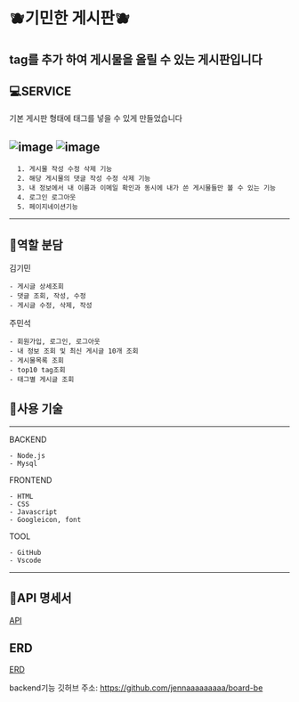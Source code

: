# 🫐기민한 게시판🫐
tag를 추가 하여 게시물을 올릴 수 있는 게시판입니다
---

## 💻SERVICE

기본 게시판 형태에 태그를 넣을 수 있게 만들었습니다

![image](https://user-images.githubusercontent.com/111362623/220508372-4e4f1222-0835-4071-9006-e0ed374256a7.png)
![image](https://user-images.githubusercontent.com/111362623/220508417-758dc7f4-de95-4628-b766-6c070396dc3f.png)
---
```
  1. 게시물 작성 수정 삭제 기능
  2. 해당 게시물의 댓글 작성 수정 삭제 기능
  3. 내 정보에서 내 이름과 이메일 확인과 동시에 내가 쓴 게시물들만 볼 수 있는 기능
  4. 로그인 로그아웃
  5. 페이지네이션기능
```
___

## 👤역할 분담

김기민
```
- 게시글 상세조회
- 댓글 조회, 작성, 수정
- 게시글 수정, 삭제, 작성
```

주민석
```
- 회원가입, 로그인, 로그아웃
- 내 정보 조회 및 최신 게시글 10개 조회
- 게시물목록 조회
- top10 tag조회
- 태그별 게시글 조회
```

## 🔧사용 기술
---
BACKEND
```
- Node.js
- Mysql
```
FRONTEND
```
- HTML
- CSS
- Javascript
- Googleicon, font
```
TOOL
```
- GitHub
- Vscode
```

___

## 📜API 명세서
[API](https://www.notion.so/API-81407027de3049de951c36b8036a6668)

## ERD
[ERD](https://www.notion.so/ERD-91bcdb024414472d9c9c76b4d14372d1)



backend기능 깃허브 주소: https://github.com/jennaaaaaaaaa/board-be
